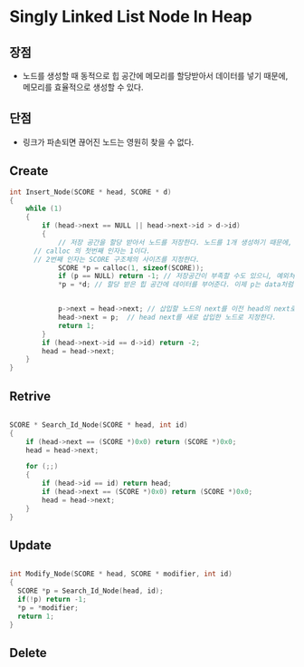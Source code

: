 # Singly Linked List Node In Heap

## 장점
- 노드를 생성할 때 동적으로 힙 공간에 메모리를 할당받아서 데이터를 넣기 때문에, 메모리를
효율적으로 생성할 수 있다.

## 단점
- 링크가 파손되면 끊어진 노드는 영원히 찾을 수 없다.



## Create
```cpp
int Insert_Node(SCORE * head, SCORE * d)
{
	while (1)
	{
		if (head->next == NULL || head->next->id > d->id)
		{
			// 저장 공간을 할당 받아서 노드를 저장한다. 노드를 1개 생성하기 때문에,
      // calloc 의 첫번째 인자는 1이다.
      // 2번째 인자는 SCORE 구조체의 사이즈를 지정한다.
			SCORE *p = calloc(1, sizeof(SCORE));
			if (p == NULL) return -1; // 저장공간이 부족할 수도 있으니, 예외처리를 한다.
			*p = *d; // 할당 받은 힙 공간에 데이터를 부어준다. 이제 p는 data처럼 사용이 가능하다.


			p->next = head->next; // 삽입할 노드의 next를 이전 head의 next로 치환한다.
			head->next = p;  // head next를 새로 삽입한 노드로 지정한다.
			return 1;
		}
		if (head->next->id == d->id) return -2;
		head = head->next;
	}
}
```

## Retrive
```cpp

SCORE * Search_Id_Node(SCORE * head, int id)
{
	if (head->next == (SCORE *)0x0) return (SCORE *)0x0;
	head = head->next;

	for (;;)
	{
		if (head->id == id) return head;
		if (head->next == (SCORE *)0x0) return (SCORE *)0x0;
		head = head->next;
	}
}

```

## Update
```cpp

int Modify_Node(SCORE * head, SCORE * modifier, int id)
{
  SCORE *p = Search_Id_Node(head, id);
  if(!p) return -1;
  *p = *modifier;
  return 1;
}

```

## Delete
```cpp






























```
